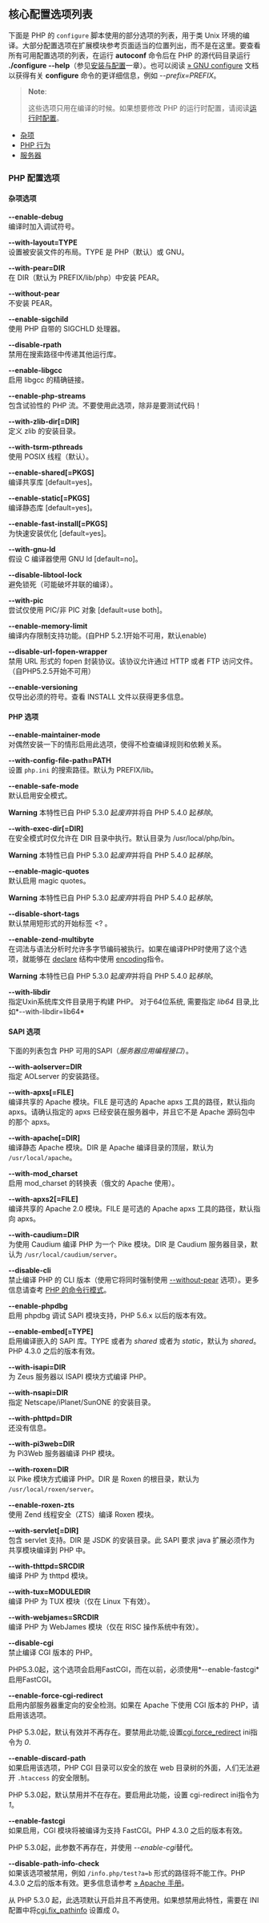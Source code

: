 核心配置选项列表
----------------

下面是 PHP 的 `configure` 脚本使用的部分选项的列表，用于类 Unix
环境的编译。大部分配置选项在扩展模块参考页面适当的位置列出，而不是在这里。要查看所有可用配置选项的列表，在运行
**autoconf** 命令后在 PHP 的源代码目录运行 **./configure
--help**（参见<a href="/install.html" class="link">安装与配置</a>一章）。也可以阅读
<a href="http://www.airs.com/ian/configure/" class="link external">» GNU configure</a>
文档以获得有关 **configure** 命令的更详细信息，例如 *--prefix=PREFIX*。

> **Note**:
>
> 这些选项只用在编译的时候。如果想要修改 PHP
> 的运行时配置，请阅读<a href="/configuration.html" class="link">运行时配置</a>。

-   <span class="simpara">
    <a href="/configure/about.html#configure.options.misc" class="link">杂项</a>
    </span>
-   <span class="simpara">
    <a href="/configure/about.html#configure.options.php" class="link">PHP 行为</a>
    </span>
-   <span class="simpara">
    <a href="/configure/about.html#configure.options.servers" class="link">服务器</a>
    </span>

### PHP 配置选项

#### 杂项选项

**--enable-debug**  
编译时加入调试符号。

**--with-layout=TYPE**  
设置被安装文件的布局。TYPE 是 PHP（默认）或 GNU。

**--with-pear=DIR**  
在 DIR（默认为 PREFIX/lib/php）中安装 PEAR。

**--without-pear**  
不安装 PEAR。

**--enable-sigchild**  
使用 PHP 自带的 SIGCHLD 处理器。

**--disable-rpath**  
禁用在搜索路径中传递其他运行库。

**--enable-libgcc**  
启用 libgcc 的精确链接。

**--enable-php-streams**  
包含试验性的 PHP 流。不要使用此选项，除非是要测试代码！

**--with-zlib-dir\[=DIR\]**  
定义 zlib 的安装目录。

**--with-tsrm-pthreads**  
使用 POSIX 线程（默认）。

**--enable-shared\[=PKGS\]**  
编译共享库 \[default=yes\]。

**--enable-static\[=PKGS\]**  
编译静态库 \[default=yes\]。

**--enable-fast-install\[=PKGS\]**  
为快速安装优化 \[default=yes\]。

**--with-gnu-ld**  
假设 C 编译器使用 GNU ld \[default=no\]。

**--disable-libtool-lock**  
避免锁死（可能破坏并联的编译）。

**--with-pic**  
尝试仅使用 PIC/非 PIC 对象 \[default=use both\]。

**--enable-memory-limit**  
编译内存限制支持功能。(自PHP 5.2.1开始不可用，默认enable)

**--disable-url-fopen-wrapper**  
禁用 URL 形式的 fopen 封装协议。该协议允许通过 HTTP 或者 FTP 访问文件。
（自PHP5.2.5开始不可用）

**--enable-versioning**  
仅导出必须的符号。查看 INSTALL 文件以获得更多信息。

#### PHP 选项

**--enable-maintainer-mode**  
对偶然安装一下的情形启用此选项，使得不检查编译规则和依赖关系。

**--with-config-file-path=PATH**  
设置 `php.ini` 的搜索路径。默认为 PREFIX/lib。

**--enable-safe-mode**  
默认启用安全模式。

**Warning**
本特性已自 PHP 5.3.0 起*废弃*并将自 PHP 5.4.0 起*移除*。

**--with-exec-dir\[=DIR\]**  
在安全模式时仅允许在 DIR 目录中执行。默认目录为 /usr/local/php/bin。

**Warning**
本特性已自 PHP 5.3.0 起*废弃*并将自 PHP 5.4.0 起*移除*。

**--enable-magic-quotes**  
默认启用 magic quotes。

**Warning**
本特性已自 PHP 5.3.0 起*废弃*并将自 PHP 5.4.0 起*移除*。

**--disable-short-tags**  
默认禁用短形式的开始标签 \<? 。

**--enable-zend-multibyte**  
在词法与语法分析时允许多字节编码被执行。如果在编译PHP时使用了这个选项，就能够在
<a href="/control-structures/declare.html" class="link">declare</a>
结构中使用
<a href="/control-structures/declare.html#control-structures.declare.encoding" class="link">encoding</a>指令。

**Warning**
本特性已自 PHP 5.3.0 起*废弃*并将自 PHP 5.4.0 起*移除*。

**--with-libdir**  
指定Uxin系统库文件目录用于构建 PHP。 对于64位系统, 需要指定 *lib64*
目录,比如*--with-libdir=lib64*

#### SAPI 选项

下面的列表包含 PHP 可用的SAPI（*服务器应用编程接口*）。

**--with-aolserver=DIR**  
指定 AOLserver 的安装路径。

**--with-apxs\[=FILE\]**  
编译共享的 Apache 模块。FILE 是可选的 Apache apxs 工具的路径，默认指向
apxs。请确认指定的 apxs 已经安装在服务器中，并且它不是 Apache
源码包中的那个 apxs。

**--with-apache\[=DIR\]**  
编译静态 Apache 模块。DIR 是 Apache 编译目录的顶层，默认为
`/usr/local/apache`。

**--with-mod\_charset**  
启用 mod\_charset 的转换表（俄文的 Apache 使用）。

**--with-apxs2\[=FILE\]**  
编译共享的 Apache 2.0 模块。FILE 是可选的 Apache apxs
工具的路径，默认指向 apxs。

**--with-caudium=DIR**  
为使用 Caudium 编译 PHP 为一个 Pike 模块。DIR 是 Caudium
服务器目录，默认为 `/usr/local/caudium/server`。

**--disable-cli**  
禁止编译 PHP 的 CLI 版本（使用它将同时强制使用
<a href="/configure/about.html#configure.without-pear" class="link">--without-pear</a>
选项）。更多信息请查考
<a href="/features/commandline.html" class="link">PHP 的命令行模式</a>。

**--enable-phpdbg**  
启用 phpdbg 调试 SAPI 模块支持，PHP 5.6.x 以后的版本有效。

**--enable-embed\[=TYPE\]**  
启用编译嵌入的 SAPI 库。TYPE 或者为 *shared* 或者为 *static*，默认为
*shared*。PHP 4.3.0 之后的版本有效。

**--with-isapi=DIR**  
为 Zeus 服务器以 ISAPI 模块方式编译 PHP。

**--with-nsapi=DIR**  
指定 Netscape/iPlanet/SunONE 的安装目录。

**--with-phttpd=DIR**  
还没有信息。

**--with-pi3web=DIR**  
为 Pi3Web 服务器编译 PHP 模块。

**--with-roxen=DIR**  
以 Pike 模块方式编译 PHP。DIR 是 Roxen 的根目录，默认为
`/usr/local/roxen/server`。

**--enable-roxen-zts**  
使用 Zend 线程安全（ZTS）编译 Roxen 模块。

**--with-servlet\[=DIR\]**  
包含 servlet 支持。DIR 是 JSDK 的安装目录。此 SAPI 要求 java
扩展必须作为共享模块编译到 PHP 中。

**--with-thttpd=SRCDIR**  
编译 PHP 为 thttpd 模块。

**--with-tux=MODULEDIR**  
编译 PHP 为 TUX 模块（仅在 Linux 下有效）。

**--with-webjames=SRCDIR**  
编译 PHP 为 WebJames 模块（仅在 RISC 操作系统中有效）。

**--disable-cgi**  
禁止编译 CGI 版本的 PHP。

PHP5.3.0起，这个选项会启用FastCGI，而在以前，必须使用*--enable-fastcgi*启用FastCGI。

**--enable-force-cgi-redirect**  
启用内部服务器重定向的安全检测。如果在 Apache 下使用 CGI 版本的
PHP，请启用该选项。

PHP
5.3.0起，默认有效并不再存在。要禁用此功能,设置<a href="/ini/core.html#ini.cgi.force-redirect" class="link">cgi.force_redirect</a>
ini指令为 *0*.

**--enable-discard-path**  
如果启用该选项，PHP CGI 目录可以安全的放在 web
目录树的外面，人们无法避开 `.htaccess` 的安全限制。

PHP 5.3.0起，默认禁用并不在存在。要启用此功能，设置 cgi-redirect
ini指令为*1*。

**--enable-fastcgi**  
如果启用，CGI 模块将被编译为支持 FastCGI。PHP 4.3.0 之后的版本有效。

PHP 5.3.0起，此参数不再存在，并使用 *--enable-cgi*替代。

**--disable-path-info-check**  
如果该选项被禁用，例如 `/info.php/test?a=b` 形式的路径将不能工作。PHP
4.3.0 之后的版本有效。更多信息请参考
<a href="http://httpd.apache.org/docs/current/mod/core.html#acceptpathinfo" class="link external">» Apache 手册</a>。

从 PHP 5.3.0 起，此选项默认开启并且不再使用。如果想禁用此特性，需要在
INI
配置中将<a href="/ini/core.html#ini.cgi.fix-pathinfo" class="link">cgi.fix_pathinfo</a>
设置成 *0*。
